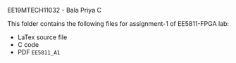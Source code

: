 EE19MTECH11032 - Bala Priya C

This folder contains the following files for assignment-1 of EE5811-FPGA lab:
- LaTex source file
- C code
- PDF `EE5811_A1`
